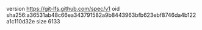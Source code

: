 version https://git-lfs.github.com/spec/v1
oid sha256:a36531ab48c66ea343791582a9b8443963bfb623ebf8746da4b122a1c110d32e
size 6133
